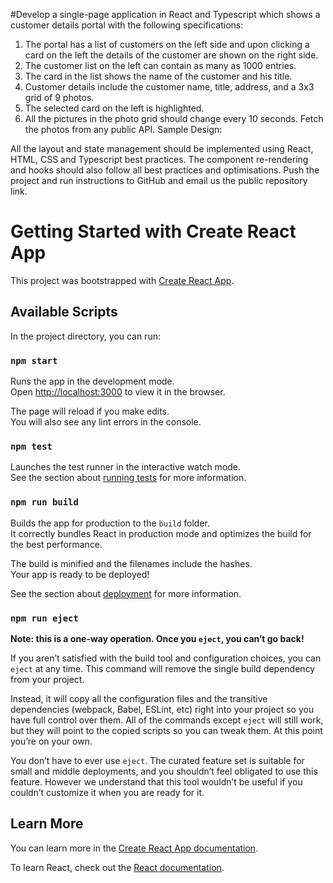 #Develop a single-page application in React and Typescript which shows a customer details portal with the following specifications:
1. The portal has a list of customers on the left side and upon clicking a card on the left
the details of the customer are shown on the right side.
2. The customer list on the left can contain as many as 1000 entries.
3. The card in the list shows the name of the customer and his title.
4. Customer details include the customer name, title, address, and a 3x3 grid of 9
photos.
5. The selected card on the left is highlighted.
6. All the pictures in the photo grid should change every 10 seconds. Fetch the photos
from any public API.
Sample Design:

All the layout and state management should be implemented using React, HTML, CSS and
Typescript best practices. The component re-rendering and hooks should also follow all best
practices and optimisations.
Push the project and run instructions to GitHub and email us the public repository link.




# Getting Started with Create React App

This project was bootstrapped with [Create React App](https://github.com/facebook/create-react-app).

## Available Scripts

In the project directory, you can run:

### `npm start`

Runs the app in the development mode.\
Open [http://localhost:3000](http://localhost:3000) to view it in the browser.

The page will reload if you make edits.\
You will also see any lint errors in the console.

### `npm test`

Launches the test runner in the interactive watch mode.\
See the section about [running tests](https://facebook.github.io/create-react-app/docs/running-tests) for more information.

### `npm run build`

Builds the app for production to the `build` folder.\
It correctly bundles React in production mode and optimizes the build for the best performance.

The build is minified and the filenames include the hashes.\
Your app is ready to be deployed!

See the section about [deployment](https://facebook.github.io/create-react-app/docs/deployment) for more information.

### `npm run eject`

**Note: this is a one-way operation. Once you `eject`, you can’t go back!**

If you aren’t satisfied with the build tool and configuration choices, you can `eject` at any time. This command will remove the single build dependency from your project.

Instead, it will copy all the configuration files and the transitive dependencies (webpack, Babel, ESLint, etc) right into your project so you have full control over them. All of the commands except `eject` will still work, but they will point to the copied scripts so you can tweak them. At this point you’re on your own.

You don’t have to ever use `eject`. The curated feature set is suitable for small and middle deployments, and you shouldn’t feel obligated to use this feature. However we understand that this tool wouldn’t be useful if you couldn’t customize it when you are ready for it.

## Learn More

You can learn more in the [Create React App documentation](https://facebook.github.io/create-react-app/docs/getting-started).

To learn React, check out the [React documentation](https://reactjs.org/).

